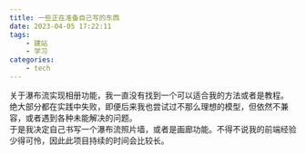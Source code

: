 ```yaml
---
title: 一些正在准备自己写的东西
date: 2023-04-05 17:22:11
tags:
    - 建站
    - 学习
categories:
    - tech
---
```


关于瀑布流实现相册功能，我一直没有找到一个可以适合我的方法或者是教程。  
绝大部分都在实践中失败，即便后来我也尝试过不那么理想的模型，但依然不兼容，或者遇到各种未能解决的问题。  
于是我决定自己书写一个瀑布流照片墙，或者是画廊功能。不得不说我的前端经验少得可怜，因此此项目持续的时间会比较长。

